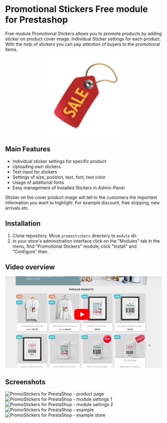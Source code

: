 # Promotional Stickers Free module for Prestashop

Free module Promotional Stickers allows you to promote products by adding sticker on product cover image. Individual Sticker settings for each product. With the help of stickers you can pay attention of buyers to the promotional items.

<p align="center">
<img align="center" src="promostickers/views/img/Sale-Label1-Red-Right.png">
</p>

## Main Features
* Individual sticker settings for specific product
* Uploading own stickers
* Text input for stickers
* Settings of size, position, text, font, text color
* Usage of additional fonts
* Easy management of Installed Stickers in Admin-Panel

Sticker on the cover product image will tell to the customers the important information you want to highlight. For example discount, free shipping, new arrivals etc.

## Installation
1.  Clone repository. Move `promostickers` directory to `module` dir.
3.  In your store's administration interface click on the "Modules" tab in the menu, find "Promotional Stickers" module, click "Install" and "Configure" then.


## Video overview
[![PromoStickers for PrestaShop](video-overview.jpg)](https://www.youtube.com/watch?v=5qP3D5UGNdI)

## Screenshots
![PromoStickers for PrestaShop - product page](https://tobiksoft.com/131-thickbox_default/promotional-stickers-free-module-for-prestashop.jpg)
![PromoStickers for PrestaShop - module settings 1](https://tobiksoft.com/128-thickbox_default/promotional-stickers-free-module-for-prestashop.jpg)
![PromoStickers for PrestaShop - module settings 2](https://tobiksoft.com/129-thickbox_default/promotional-stickers-free-module-for-prestashop.jpg)
![PromoStickers for PrestaShop - example](https://tobiksoft.com/134-thickbox_default/promotional-stickers-free-module-for-prestashop.jpg)
![PromoStickers for PrestaShop - example store](https://tobiksoft.com/135-thickbox_default/promotional-stickers-free-module-for-prestashop.jpg)
